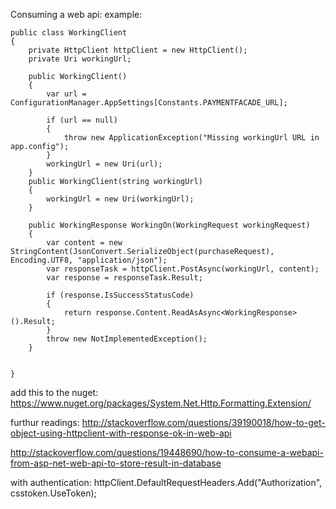 Consuming a web api:
example:

    public class WorkingClient
    {
        private HttpClient httpClient = new HttpClient();
        private Uri workingUrl;

        public WorkingClient()
        {
            var url = ConfigurationManager.AppSettings[Constants.PAYMENTFACADE_URL];

            if (url == null)
            {
                throw new ApplicationException("Missing workingUrl URL in app.config");
            }
            workingUrl = new Uri(url);
        }
        public WorkingClient(string workingUrl)
        {
            workingUrl = new Uri(workingUrl);            
        }

        public WorkingResponse WorkingOn(WorkingRequest workingRequest)
        {
            var content = new StringContent(JsonConvert.SerializeObject(purchaseRequest), Encoding.UTF8, "application/json");
            var responseTask = httpClient.PostAsync(workingUrl, content);
            var response = responseTask.Result;

            if (response.IsSuccessStatusCode)
            {
                return response.Content.ReadAsAsync<WorkingResponse>().Result;
            }
            throw new NotImplementedException();
        }


    }

add this to the nuget:
https://www.nuget.org/packages/System.Net.Http.Formatting.Extension/

furthur readings:
http://stackoverflow.com/questions/39190018/how-to-get-object-using-httpclient-with-response-ok-in-web-api

http://stackoverflow.com/questions/19448690/how-to-consume-a-webapi-from-asp-net-web-api-to-store-result-in-database

with authentication:
    httpClient.DefaultRequestHeaders.Add("Authorization", csstoken.UseToken);